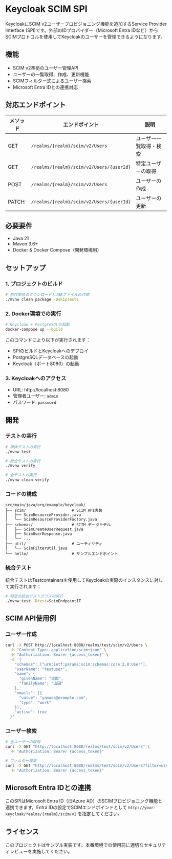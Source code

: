 # Keycloak SCIM SPI

KeycloakにSCIM v2ユーザープロビジョニング機能を追加するService Provider Interface (SPI)です。外部のIDプロバイダー（Microsoft Entra IDなど）からSCIMプロトコルを使用してKeycloakのユーザーを管理できるようになります。

## 機能

- SCIM v2準拠のユーザー管理API
- ユーザーの一覧取得、作成、更新機能
- SCIMフィルター式によるユーザー検索
- Microsoft Entra IDとの連携対応

## 対応エンドポイント

| メソッド | エンドポイント | 説明 |
|---------|---------------|------|
| GET | `/realms/{realm}/scim/v2/Users` | ユーザー一覧取得・検索 |
| GET | `/realms/{realm}/scim/v2/Users/{userId}` | 特定ユーザーの取得 |
| POST | `/realms/{realm}/scim/v2/Users` | ユーザーの作成 |
| PATCH | `/realms/{realm}/scim/v2/Users/{userId}` | ユーザーの更新 |

## 必要要件

- Java 21
- Maven 3.6+
- Docker & Docker Compose（開発環境用）

## セットアップ

### 1. プロジェクトのビルド

```bash
# 依存関係のダウンロードとJARファイルの作成
./mvnw clean package -DskipTests
```

### 2. Docker環境での実行

```bash
# Keycloak + PostgreSQLの起動
docker-compose up --build
```

このコマンドにより以下が実行されます：
- SPIのビルドとKeycloakへのデプロイ
- PostgreSQLデータベースの起動
- Keycloak（ポート8080）の起動

### 3. Keycloakへのアクセス

- URL: http://localhost:8080
- 管理者ユーザー: `admin`
- パスワード: `password`

## 開発

### テストの実行

```bash
# 単体テストの実行
./mvnw test

# 統合テストの実行
./mvnw verify

# 全テストの実行
./mvnw clean verify
```

### コードの構成

```
src/main/java/org/example/keycloak/
├── scim/                    # SCIM API実装
│   ├── ScimResourceProvider.java
│   └── ScimResourceProviderFactory.java
├── schemas/                 # SCIM データモデル
│   ├── ScimCreateUserRequest.java
│   ├── ScimUserResponse.java
│   └── ...
├── util/                    # ユーティリティ
│   └── ScimFilterUtil.java
└── hello/                   # サンプルエンドポイント
```

### 統合テスト

統合テストはTestcontainersを使用してKeycloakの実際のインスタンスに対して実行されます：

```bash
# 特定の統合テストクラスの実行
./mvnw test -Dtest=ScimEndpointIT
```

## SCIM API使用例

### ユーザー作成

```bash
curl -X POST http://localhost:8080/realms/test/scim/v2/Users \
  -H "Content-Type: application/scim+json" \
  -H "Authorization: Bearer {access_token}" \
  -d '{
    "schemas": ["urn:ietf:params:scim:schemas:core:2.0:User"],
    "userName": "testuser",
    "name": {
      "givenName": "太郎",
      "familyName": "山田"
    },
    "emails": [{
      "value": "yamada@example.com",
      "type": "work"
    }],
    "active": true
  }'
```

### ユーザー検索

```bash
# 全ユーザーの取得
curl -X GET "http://localhost:8080/realms/test/scim/v2/Users" \
  -H "Authorization: Bearer {access_token}"

# フィルター検索
curl -X GET "http://localhost:8080/realms/test/scim/v2/Users?filter=userName eq \"testuser\"" \
  -H "Authorization: Bearer {access_token}"
```

## Microsoft Entra IDとの連携

このSPIはMicrosoft Entra ID（旧Azure AD）のSCIMプロビジョニング機能と連携できます。Entra IDの設定でSCIMエンドポイントとして `http://your-keycloak/realms/{realm}/scim/v2` を指定してください。

## ライセンス

このプロジェクトはサンプル実装です。本番環境での使用前に適切なセキュリティレビューを実施してください。